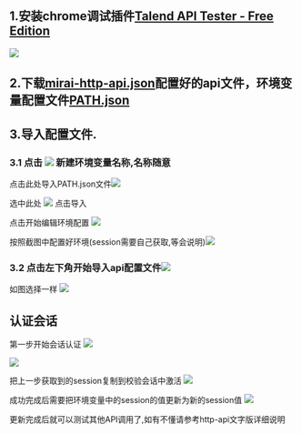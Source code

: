## 1.安装chrome调试插件[Talend API Tester - Free Edition](https://chrome.google.com/webstore/detail/talend-api-tester-free-ed/aejoelaoggembcahagimdiliamlcdmfm)

![](https://cdn.jsdelivr.net/gh/daofeng2015/image/img/20200710224754.png)

## 2.下载[mirai-http-api.json](./mirai-http-api.json)配置好的api文件，环境变量配置文件[PATH.json](./PATH.json)

## 3.导入配置文件.
### 3.1 点击 ![](https://cdn.jsdelivr.net/gh/daofeng2015/image/img/20200710225505.png) 新建环境变量名称,名称随意


点击此处导入PATH.json文件![](https://cdn.jsdelivr.net/gh/daofeng2015/image/img/20200710225616.png)

选中此处 ![](https://cdn.jsdelivr.net/gh/daofeng2015/image/img/20200710225754.png)
点击导入

点击开始编辑环境配置 ![](https://cdn.jsdelivr.net/gh/daofeng2015/image/img/20200710230023.png)

按照截图中配置好环境(session需要自己获取,等会说明)![](https://cdn.jsdelivr.net/gh/daofeng2015/image/img/20200710230331.png)

### 3.2 点击左下角开始导入api配置文件![](https://cdn.jsdelivr.net/gh/daofeng2015/image/img/20200710230614.png)



如图选择一样 ![](https://cdn.jsdelivr.net/gh/daofeng2015/image/img/20200710230658.png)

## 认证会话
第一步开始会话认证 ![](https://cdn.jsdelivr.net/gh/daofeng2015/image/img/20200710230844.png)

![](https://cdn.jsdelivr.net/gh/daofeng2015/image/img/20200710231028.png)

把上一步获取到的session复制到校验会话中激活 
![](https://cdn.jsdelivr.net/gh/daofeng2015/image/img/20200710231229.png)

成功完成后需要把环境变量中的session的值更新为新的session值
![](https://cdn.jsdelivr.net/gh/daofeng2015/image/img/20200710231443.png)


更新完成后就可以测试其他API调用了,如有不懂请参考http-api文字版详细说明